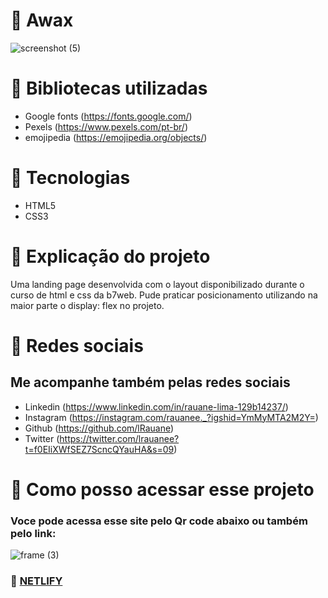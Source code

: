 # 📍 Awax
![screenshot (5)](https://user-images.githubusercontent.com/102835801/180620430-6d742232-f95d-4ec5-942b-f32a9ce61ee6.png)

# 📍 Bibliotecas utilizadas
- Google fonts (https://fonts.google.com/)
- Pexels (https://www.pexels.com/pt-br/)
- emojipedia (https://emojipedia.org/objects/)
 
# 📍 Tecnologias 

- HTML5
- CSS3

# 📍 Explicação do projeto
Uma landing page desenvolvida com o layout disponibilizado durante o curso de html e css da b7web. Pude praticar posicionamento utilizando na maior parte o display: flex no projeto.

# 📍 Redes sociais 
 ## Me acompanhe também pelas redes sociais
 - Linkedin (https://www.linkedin.com/in/rauane-lima-129b14237/)
 - Instagram (https://instagram.com/rauanee._?igshid=YmMyMTA2M2Y=)
 - Github (https://github.com/lRauane)
 - Twitter (https://twitter.com/lrauanee?t=f0EIiXWfSEZ7ScncQYauHA&s=09)

# 📍 Como posso acessar esse projeto
### Voce pode acessa esse site pelo Qr code abaixo ou também pelo link:
![frame (3)](https://user-images.githubusercontent.com/102835801/180620311-4c2cb250-a551-44dd-9013-2bc09fc781b0.png)
### 📍 [NETLIFY](https://awax-site.netlify.app/) 

